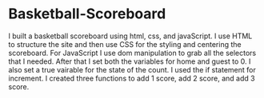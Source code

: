 # Basketball-Scoreboard

I built a basketball scoreboard using html, css, and javaScript. I use HTML to structure the site and then use CSS for the styling and centering the scoreboard. For JavaScript I use dom manipulation to grab all the selectors that I needed. After that I set both the variables for home and guest to 0. I also set a true vairable for the state of the count. I used the if statement for increment. I created three functions to add 1 score, add 2 score, and add 3 score.
